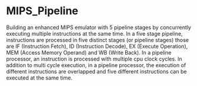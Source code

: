# MIPS_Pipeline

Building an enhanced MIPS emulator with 5 pipeline stages by concurrently executing multiple instructions at the same time. In a five stage pipeline, instructions are processed in five distinct stages (or pipeline stages) those are IF (Instruction Fetch), ID (Instruction Decode), EX (Execute Operation), MEM (Access Memory Operand) and WB (Write Back). In a pipeline processor, an instruction is processed with multiple cpu clock cycles. In addition to multi cycle execution, in a pipeline processor, the execution of different instructions are overlapped and five different instructions can be executed at the same time.
